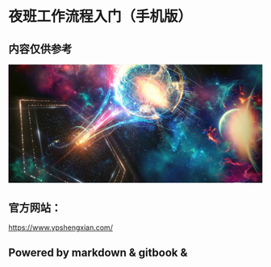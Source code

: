 
# 夜班工作流程入门（手机版）

## 内容仅供参考

![](./resources/pic/about/未来2.png)

## 官方网站：

https://www.ypshengxian.com/

## Powered by  markdown & gitbook &
